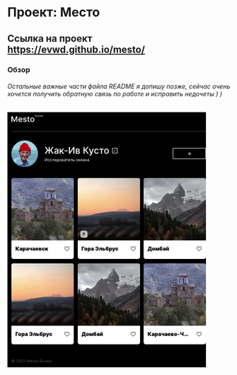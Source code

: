 # Проект: Место
## Ссылка на проект https://evwd.github.io/mesto/


### Обзор
###### Остальные важные части файла README я допишу позже, сейчас очень хочется получить обратную связь по работе и исправить недочеты ) ) 

![Превью проекта](https://github.com/Evwd/mesto/blob/main/images/maket.png "Превью")




